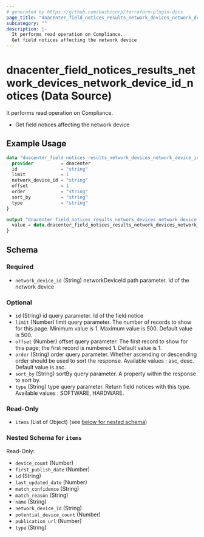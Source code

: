 ```yaml
---
# generated by https://github.com/hashicorp/terraform-plugin-docs
page_title: "dnacenter_field_notices_results_network_devices_network_device_id_notices Data Source - terraform-provider-dnacenter"
subcategory: ""
description: |-
  It performs read operation on Compliance.
  Get field notices affecting the network device
---
```


# dnacenter_field_notices_results_network_devices_network_device_id_notices (Data Source)

It performs read operation on Compliance.

- Get field notices affecting the network device

## Example Usage

```terraform
data "dnacenter_field_notices_results_network_devices_network_device_id_notices" "example" {
  provider          = dnacenter
  id                = "string"
  limit             = 1
  network_device_id = "string"
  offset            = 1
  order             = "string"
  sort_by           = "string"
  type              = "string"
}

output "dnacenter_field_notices_results_network_devices_network_device_id_notices_example" {
  value = data.dnacenter_field_notices_results_network_devices_network_device_id_notices.example.items
}
```

<!-- schema generated by tfplugindocs -->
## Schema

### Required

- `network_device_id` (String) networkDeviceId path parameter. Id of the network device

### Optional

- `id` (String) id query parameter. Id of the field notice
- `limit` (Number) limit query parameter. The number of records to show for this page. Minimum value is 1. Maximum value is 500. Default value is 500.
- `offset` (Number) offset query parameter. The first record to show for this page; the first record is numbered 1. Default value is 1.
- `order` (String) order query parameter. Whether ascending or descending order should be used to sort the response. Available values : asc, desc. Default value is asc.
- `sort_by` (String) sortBy query parameter. A property within the response to sort by.
- `type` (String) type query parameter. Return field notices with this type. Available values : SOFTWARE, HARDWARE.

### Read-Only

- `items` (List of Object) (see [below for nested schema](#nestedatt--items))

<a id="nestedatt--items"></a>
### Nested Schema for `items`

Read-Only:

- `device_count` (Number)
- `first_publish_date` (Number)
- `id` (String)
- `last_updated_date` (Number)
- `match_confidence` (String)
- `match_reason` (String)
- `name` (String)
- `network_device_id` (String)
- `potential_device_count` (Number)
- `publication_url` (Number)
- `type` (String)
